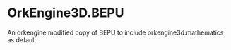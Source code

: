 # OrkEngine3D.BEPU
An orkengine modified copy of BEPU to include orkengine3d.mathematics as default
